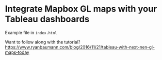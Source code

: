 # Integrate Mapbox GL maps with your Tableau dashboards

Example file in `index.html`

Want to follow along with the tutorial?
https://www.ryanbaumann.com/blog/2016/11/21/tableau-with-next-nen-gl-maps-today
